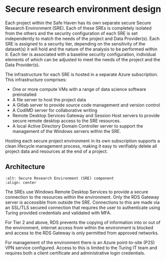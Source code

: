 # Secure research environment design

Each project within the Safe Haven has its own separate secure Secure Research Environment (SRE).
Each of these SREs is completely isolated from the others and the security configuration of each SRE is set independently to match the needs of the project and Data Provider(s).
Each SRE is assigned to a security tier, depending on the sensitivity of the dataset(s) it will hold and the nature of the analysis to be performed within it.
Each tier is associated with a baseline security configuration, individual elements of which can be adjusted to meet the needs of the project and the Data Provider(s).

The infrastructure for each SRE is hosted in a separate Azure subscription.
This infrastructure comprises:

- One or more compute VMs with a range of data science software preinstalled
- A file server to host the project data
- A Gitlab server to provide source code management and version control
- A CodiMD server for collaborative writing
- Remote Desktop Services Gateway and Session Host servers to provide secure remote desktop access to the SRE resources.
- A local Active Directory Domain Controller server to support the management of the Windows servers within the SRE.

Hosting each secure project environment in its own subscription supports a clean lifecycle management process, making it easy to verifiably delete all project data and resources at the end of a project.

## Architecture

```{image} shm_architecture.png
:alt: Secure Research Environment (SRE) component
:align: center
```

The SREs use Windows Remote Desktop Services to provide a secure connection to the resources within the environment.
Only the RDS Gateway server is accessible from outside the SRE.
Connections to this are made via an SSL/TLS secured connection that requires the user to authenticate using Turing provided credentials and validated with MFA.

For Tier 2 and above, RDS prevents the copying of information into or out of the environment, internet access from within the environment is blocked and access to the RDS Gateway is only permitted from approved networks.

For management of the environment there is an Azure point-to-site (P2S) VPN service configured.
Access to this is limited to the Turing IT team and requires both a client certificate and administrative login credentials.
